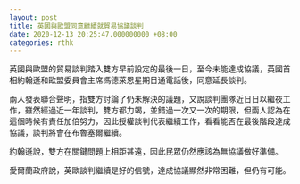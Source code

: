```yaml
---
layout: post
title: 英國與歐盟同意繼續就貿易協議談判
date: 2020-12-13 20:25:47.000000000 +08:00
categories: rthk
---
```


英國與歐盟的貿易談判踏入雙方早前設定的最後一日，至今未能達成協議，英國首相約翰遜和歐盟委員會主席馮德萊恩星期日通電話後，同意延長談判。

兩人發表聯合聲明，指雙方討論了仍未解決的議題，又說談判團隊近日日以繼夜工作，雖然經過近一年談判，雙方都力竭，並錯過一次又一次的期限，但兩人認為在這個時候有責任加倍努力，因此授權談判代表繼續工作，看看能否在最後階段達成協議，談判將會在布魯塞爾繼續。

約翰遜說，雙方在關鍵問題上相距甚遠，因此民眾仍然應該為無協議做好準備。

愛爾蘭政府說，英歐談判繼續是好的信號，達成協議顯然非常困難，但仍有可能。
